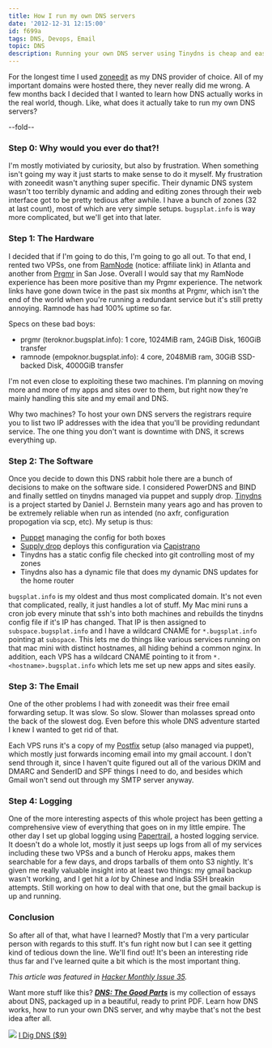 ```yaml
---
title: How I run my own DNS servers
date: '2012-12-31 12:15:00'
id: f699a
tags: DNS, Devops, Email
topic: DNS
description: Running your own DNS server using Tinydns is cheap and easy and fun.
---
```


For the longest time I used [zoneedit][] as my DNS provider of choice. All of my important domains were hosted there, they never really did me wrong. A few months back I decided that I wanted to learn how DNS actually works in the real world, though. Like, what does it actually take to run my own DNS servers?

[zoneedit]: http://www.zoneedit.com/

--fold--

### Step 0: Why would you ever do that?!

I'm mostly motiviated by curiosity, but also by frustration. When something isn't going my way it just starts to make sense to do it myself. My frustration with zoneedit wasn't anything super specific. Their dynamic DNS system wasn't too terribly dynamic and adding and editing zones through their web interface got to be pretty tedious after awhile. I have a bunch of zones (32 at last count), most of which are very simple setups. `bugsplat.info` is way more complicated, but we'll get into that later.

### Step 1: The Hardware

I decided that if I'm going to do this, I'm going to go all out. To that end, I rented two VPSs, one from [RamNode][] (notice: affiliate link) in Atlanta and another from [Prgmr][] in San Jose. Overall I would say that my RamNode experience has been more positive than my Prgmr experience. The network links have gone down twice in the past six months at Prgmr, which isn't the end of the world when you're running a redundant service but it's still pretty annoying. Ramnode has had 100% uptime so far.

Specs on these bad boys:

* prgmr (teroknor.bugsplat.info): 1 core, 1024MiB ram, 24GiB Disk, 160GiB transfer
* ramnode (empoknor.bugsplat.info): 4 core, 2048MiB ram, 30GiB SSD-backed Disk, 4000GiB transfer

I'm not even close to exploiting these two machines. I'm planning on moving more and more of my apps and sites over to them, but right now they're mainly handling this site and my email and DNS.

Why two machines? To host your own DNS servers the registrars require you to list two IP addresses with the idea that you'll be providing redundant service. The one thing you don't want is downtime with DNS, it screws everything up.

### Step 2: The Software

Once you decide to down this DNS rabbit hole there are a bunch of decisions to make on the software side. I considered PowerDNS and BIND and finally settled on tinydns managed via puppet and supply drop. [Tinydns][] is a project started by Daniel J. Bernstein many years ago and has proven to be extremely reliable when run as intended (no axfr, configuration propogation via scp, etc). My setup is thus:

* [Puppet][] managing the config for both boxes
* [Supply drop][supply-drop] deploys this configuration via [Capistrano]
* Tinydns has a static config file checked into git controlling most of my zones
* Tinydns also has a dynamic file that does my dynamic DNS updates for the home router

`bugsplat.info` is my oldest and thus most complicated domain. It's not even that complicated, really, it just handles a lot of stuff. My Mac mini runs a cron job every minute that ssh's into both machines and rebuilds the tinydns config file if it's IP has changed. That IP is then assigned to `subspace.bugsplat.info` and I have a wildcard CNAME for `*.bugsplat.info` pointing at `subspace`. This lets me do things like various services running on that mac mini with distinct hostnames, all hiding behind a common nginx. In addition, each VPS has a wildcard CNAME pointing to it from `*.<hostname>.bugsplat.info` which lets me set up new apps and sites easily. 

### Step 3: The Email

One of the other problems I had with zoneedit was their free email forwarding setup. It was slow. So slow. Slower than molasses spread onto the back of the slowest dog. Even before this whole DNS adventure started I knew I wanted to get rid of that.

Each VPS runs it's a copy of my [Postfix][] setup (also managed via puppet), which mostly just forwards incoming email into my gmail account. I don't send through it, since I haven't quite figured out all of the various DKIM and DMARC and SenderID and SPF things I need to do, and besides which Gmail won't send out through my SMTP server anyway. 

### Step 4: Logging

One of the more interesting aspects of this whole project has been getting a comprehensive view of everything that goes on in my little empire. The other day I set up global logging using [Papertrail][], a hosted logging service. It doesn't do a whole lot, mostly it just seeps up logs from all of my services including these two VPSs and a bunch of Heroku apps, makes them searchable for a few days, and drops tarballs of them onto S3 nightly. It's given me really valuable insight into at least two things: my gmail backup wasn't working, and I get hit a *lot* by Chinese and India SSH breakin attempts. Still working on how to deal with that one, but the gmail backup is up and running.

### Conclusion

So after all of that, what have I learned? Mostly that I'm a very particular person with regards to this stuff. It's fun right now but I can see it getting kind of tedious down the line. We'll find out! It's been an interesting ride thus far and I've learned quite a bit which is the most important thing.

*This article was featured in [Hacker Monthly Issue 35](http://hackermonthly.com/issue-35.html).*

<div class="well">
  <div class="row">
    <div class="col-sm-8">
      <p>Want more stuff like this? <strong><em><a href="https://gumroad.com/l/MbhM">DNS: The Good Parts</a></em></strong> is my collection of essays about DNS, packaged up in a beautiful, ready to print PDF. Learn how DNS works, how to run your own DNS server, and why maybe that's not the best idea after all.</p>
    </div>
    <div class="col-sm-4">
      <a href="https://gumroad.com/l/MbhM"><img class="thumbnail" src="https://d2s7foagexgnc2.cloudfront.net/files/75a39af1203263b44494/globe.jpg"></a>
      <a href="https://gumroad.com/l/MbhM" class="btn btn-success" style="width: 100%">I Dig DNS ($9)</a>
    </div>
  </div>
</div>

[RamNode]: https://clientarea.ramnode.com/aff.php?aff=142
[Prgmr]: http://prgmr.com/xen/
[Puppet]: http://puppetlabs.com/
[supply-drop]: https://github.com/pitluga/supply_drop
[Capistrano]: https://github.com/capistrano/capistrano
[Tinydns]: http://tinydns.org/
[Postfix]: http://www.postfix.org/
[Papertrail]: http://www.papertrailapp.com/
